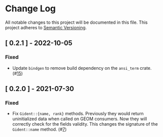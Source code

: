# Change Log

All notable changes to this project will be documented in this file.
This project adheres to [Semantic Versioning](http://semver.org/).

## [ 0.2.1 ] - 2022-10-05

### Fixed

- Update `bindgen` to remove build dependency on the `ansi_term` crate.
  (#[15](https://github.com/asomers/gstat-rs/pull/15))

## [ 0.2.0 ] - 2021-07-30

### Fixed

- Fix `Gident::{name, rank}` methods.  Previously they would return
  uninitialized data when called on GEOM consumers.  Now they will correctly
  check for the fields validity.  This changes the signature of the
  `Gident::name` method.
  (#[7](https://github.com/asomers/gstat-rs/pull/7))
